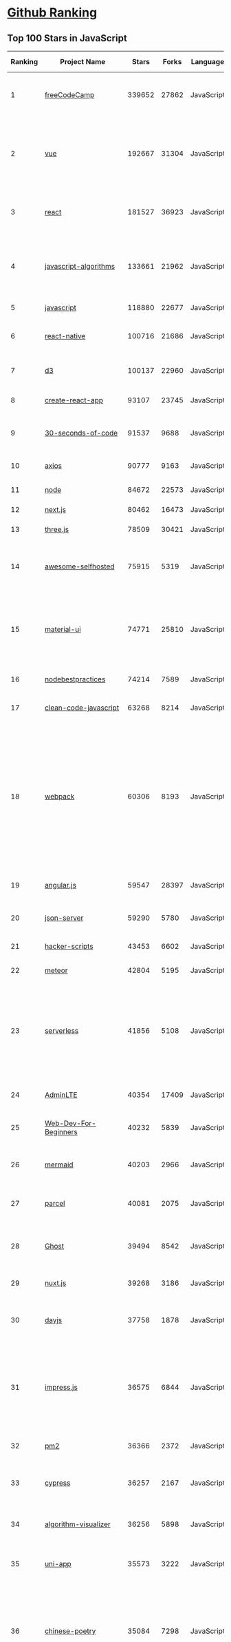 [Github Ranking](../README.md)
==========

## Top 100 Stars in JavaScript

| Ranking | Project Name | Stars | Forks | Language | Open Issues | Description | Last Commit |
| ------- | ------------ | ----- | ----- | -------- | ----------- | ----------- | ----------- |
| 1 | [freeCodeCamp](https://github.com/freeCodeCamp/freeCodeCamp) | 339652 | 27862 | JavaScript | 125 | freeCodeCamp.org's open-source codebase and curriculum. Learn to code for free. | 2022-01-29T11:18:01Z |
| 2 | [vue](https://github.com/vuejs/vue) | 192667 | 31304 | JavaScript | 324 | 🖖 Vue.js is a progressive, incrementally-adoptable JavaScript framework for building UI on the web. | 2022-01-22T15:54:06Z |
| 3 | [react](https://github.com/facebook/react) | 181527 | 36923 | JavaScript | 701 | A declarative, efficient, and flexible JavaScript library for building user interfaces. | 2022-01-29T07:36:40Z |
| 4 | [javascript-algorithms](https://github.com/trekhleb/javascript-algorithms) | 133661 | 21962 | JavaScript | 88 | 📝 Algorithms and data structures implemented in JavaScript with explanations and links to further readings | 2022-01-27T20:07:14Z |
| 5 | [javascript](https://github.com/airbnb/javascript) | 118880 | 22677 | JavaScript | 89 | JavaScript Style Guide | 2022-01-23T15:41:17Z |
| 6 | [react-native](https://github.com/facebook/react-native) | 100716 | 21686 | JavaScript | 1807 | A framework for building native applications using React | 2022-01-29T09:28:12Z |
| 7 | [d3](https://github.com/d3/d3) | 100137 | 22960 | JavaScript | 3 | Bring data to life with SVG, Canvas and HTML. :bar_chart::chart_with_upwards_trend::tada: | 2022-01-07T18:16:48Z |
| 8 | [create-react-app](https://github.com/facebook/create-react-app) | 93107 | 23745 | JavaScript | 1171 | Set up a modern web app by running one command. | 2022-01-28T06:13:13Z |
| 9 | [30-seconds-of-code](https://github.com/30-seconds/30-seconds-of-code) | 91537 | 9688 | JavaScript | 0 | Short JavaScript code snippets for all your development needs | 2022-01-23T11:19:25Z |
| 10 | [axios](https://github.com/axios/axios) | 90777 | 9163 | JavaScript | 216 | Promise based HTTP client for the browser and node.js | 2022-01-27T12:58:16Z |
| 11 | [node](https://github.com/nodejs/node) | 84672 | 22573 | JavaScript | 1338 | Node.js JavaScript runtime :sparkles::turtle::rocket::sparkles: | 2022-01-29T11:39:33Z |
| 12 | [next.js](https://github.com/vercel/next.js) | 80462 | 16473 | JavaScript | 893 | The React Framework | 2022-01-29T10:12:01Z |
| 13 | [three.js](https://github.com/mrdoob/three.js) | 78509 | 30421 | JavaScript | 333 | JavaScript 3D Library. | 2022-01-29T10:10:27Z |
| 14 | [awesome-selfhosted](https://github.com/awesome-selfhosted/awesome-selfhosted) | 75915 | 5319 | JavaScript | 102 | A list of Free Software network services and web applications which can be hosted on your own servers | 2022-01-29T04:51:16Z |
| 15 | [material-ui](https://github.com/mui-org/material-ui) | 74771 | 25810 | JavaScript | 808 | MUI (formerly Material-UI) is the React UI library you always wanted. Follow your own design system, or start with Material Design. | 2022-01-29T10:54:43Z |
| 16 | [nodebestpractices](https://github.com/goldbergyoni/nodebestpractices) | 74214 | 7589 | JavaScript | 30 | :white_check_mark:  The Node.js best practices list (January 2022) | 2022-01-26T04:25:33Z |
| 17 | [clean-code-javascript](https://github.com/ryanmcdermott/clean-code-javascript) | 63268 | 8214 | JavaScript | 39 | :bathtub: Clean Code concepts adapted for JavaScript | 2021-10-31T07:40:52Z |
| 18 | [webpack](https://github.com/webpack/webpack) | 60306 | 8193 | JavaScript | 193 | A bundler for javascript and friends. Packs many modules into a few bundled assets. Code Splitting allows for loading parts of the application on demand. Through "loaders", modules can be CommonJs, AMD, ES6 modules, CSS, Images, JSON, Coffeescript, LESS, ... and your custom stuff. | 2022-01-29T09:11:34Z |
| 19 | [angular.js](https://github.com/angular/angular.js) | 59547 | 28397 | JavaScript | 391 | AngularJS - HTML enhanced for web apps! | 2022-01-18T01:31:40Z |
| 20 | [json-server](https://github.com/typicode/json-server) | 59290 | 5780 | JavaScript | 535 | Get a full fake REST API with zero coding in less than 30 seconds (seriously) | 2022-01-22T00:21:21Z |
| 21 | [hacker-scripts](https://github.com/NARKOZ/hacker-scripts) | 43453 | 6602 | JavaScript | 32 | Based on a true story | 2021-10-01T14:31:17Z |
| 22 | [meteor](https://github.com/meteor/meteor) | 42804 | 5195 | JavaScript | 103 | Meteor, the JavaScript App Platform | 2022-01-28T21:10:27Z |
| 23 | [serverless](https://github.com/serverless/serverless) | 41856 | 5108 | JavaScript | 822 | ⚡ Serverless Framework – Build web, mobile and IoT applications with serverless architectures using AWS Lambda, Azure Functions, Google CloudFunctions & more! –  | 2022-01-29T11:11:13Z |
| 24 | [AdminLTE](https://github.com/ColorlibHQ/AdminLTE) | 40354 | 17409 | JavaScript | 40 | AdminLTE - Free admin dashboard template based on Bootstrap 4 | 2022-01-25T03:10:56Z |
| 25 | [Web-Dev-For-Beginners](https://github.com/microsoft/Web-Dev-For-Beginners) | 40232 | 5839 | JavaScript | 9 | 24 Lessons, 12 Weeks, Get Started as a Web Developer | 2022-01-29T09:31:48Z |
| 26 | [mermaid](https://github.com/mermaid-js/mermaid) | 40203 | 2966 | JavaScript | 547 | Generation of diagram and flowchart from text in a similar manner as markdown | 2022-01-28T15:15:13Z |
| 27 | [parcel](https://github.com/parcel-bundler/parcel) | 40081 | 2075 | JavaScript | 649 | The zero configuration build tool for the web. 📦🚀 | 2022-01-28T03:57:00Z |
| 28 | [Ghost](https://github.com/TryGhost/Ghost) | 39494 | 8542 | JavaScript | 35 | Turn your audience into a business. Publishing, memberships, subscriptions and newsletters. | 2022-01-28T22:01:02Z |
| 29 | [nuxt.js](https://github.com/nuxt/nuxt.js) | 39268 | 3186 | JavaScript | 456 | The Intuitive Vue(2) Framework | 2022-01-28T13:18:00Z |
| 30 | [dayjs](https://github.com/iamkun/dayjs) | 37758 | 1878 | JavaScript | 352 | ⏰ Day.js 2kB immutable date-time library alternative to Moment.js with the same modern API | 2022-01-25T19:19:33Z |
| 31 | [impress.js](https://github.com/impress/impress.js) | 36575 | 6844 | JavaScript | 51 | It's a presentation framework based on the power of CSS3 transforms and transitions in modern browsers and inspired by the idea behind prezi.com. | 2022-01-23T16:15:50Z |
| 32 | [pm2](https://github.com/Unitech/pm2) | 36366 | 2372 | JavaScript | 528 | Node.js Production Process Manager with a built-in Load Balancer. | 2022-01-26T07:07:13Z |
| 33 | [cypress](https://github.com/cypress-io/cypress) | 36257 | 2167 | JavaScript | 2003 | Fast, easy and reliable testing for anything that runs in a browser. | 2022-01-29T05:11:35Z |
| 34 | [algorithm-visualizer](https://github.com/algorithm-visualizer/algorithm-visualizer) | 36256 | 5898 | JavaScript | 19 | :fireworks:Interactive Online Platform that Visualizes Algorithms from Code | 2021-11-30T17:35:12Z |
| 35 | [uni-app](https://github.com/dcloudio/uni-app) | 35573 | 3222 | JavaScript | 885 | uni-app 是使用 Vue 语法开发小程序、H5、App的统一框架 | 2022-01-27T08:32:02Z |
| 36 | [chinese-poetry](https://github.com/chinese-poetry/chinese-poetry) | 35084 | 7298 | JavaScript | 73 | The most comprehensive database of Chinese poetry 🧶最全中华古诗词数据库,  唐宋两朝近一万四千古诗人,  接近5.5万首唐诗加26万宋诗.  两宋时期1564位词人，21050首词。 | 2022-01-07T14:37:16Z |
| 37 | [edex-ui](https://github.com/GitSquared/edex-ui) | 34924 | 1954 | JavaScript | 6 | A cross-platform, customizable science fiction terminal emulator with advanced monitoring & touchscreen support. | 2021-10-19T22:38:47Z |
| 38 | [hexo](https://github.com/hexojs/hexo) | 34100 | 4268 | JavaScript | 76 | A fast, simple & powerful blog framework, powered by Node.js. | 2022-01-28T23:18:42Z |
| 39 | [brackets](https://github.com/adobe/brackets) | 33694 | 8307 | JavaScript | 2620 | An open source code editor for the web, written in JavaScript, HTML and CSS. | 2021-09-06T15:56:26Z |
| 40 | [fullPage.js](https://github.com/alvarotrigo/fullPage.js) | 33129 | 7425 | JavaScript | 190 | fullPage plugin by Alvaro Trigo. Create full screen pages fast and simple | 2021-12-13T10:29:48Z |
| 41 | [marked](https://github.com/markedjs/marked) | 26808 | 3128 | JavaScript | 47 | A markdown parser and compiler. Built for speed. | 2022-01-27T04:12:14Z |
| 42 | [husky](https://github.com/typicode/husky) | 25371 | 900 | JavaScript | 27 | Git hooks made easy 🐶 woof! | 2022-01-23T13:42:11Z |
| 43 | [select2](https://github.com/select2/select2) | 25207 | 6289 | JavaScript | 63 | Select2 is a jQuery based replacement for select boxes. It supports searching, remote data sets, and infinite scrolling of results. | 2022-01-18T18:58:46Z |
| 44 | [fetch](https://github.com/github/fetch) | 25155 | 3104 | JavaScript | 15 | A window.fetch JavaScript polyfill. | 2021-12-08T12:06:56Z |
| 45 | [nylas-mail](https://github.com/nylas/nylas-mail) | 24646 | 1454 | JavaScript | 986 | :love_letter: An extensible desktop mail app built on the modern web.  Forks welcome! | 2021-07-05T13:35:43Z |
| 46 | [gitbook](https://github.com/GitbookIO/gitbook) | 24398 | 3622 | JavaScript | 0 | 📝 Modern documentation format and toolchain using Git and Markdown | 2021-12-01T21:47:47Z |
| 47 | [CodeMirror](https://github.com/codemirror/CodeMirror) | 24267 | 4819 | JavaScript | 413 | In-browser code editor | 2022-01-28T14:50:12Z |
| 48 | [odoo](https://github.com/odoo/odoo) | 23972 | 15586 | JavaScript | 2065 | Odoo. Open Source Apps To Grow Your Business. | 2022-01-29T10:01:35Z |
| 49 | [nprogress](https://github.com/rstacruz/nprogress) | 23882 | 1821 | JavaScript | 93 | For slim progress bars like on YouTube, Medium, etc | 2022-01-18T08:55:55Z |
| 50 | [Sortable](https://github.com/SortableJS/Sortable) | 23877 | 3396 | JavaScript | 342 | Reorderable drag-and-drop lists for modern browsers and touch devices. No jQuery or framework required. | 2021-12-16T09:03:44Z |
| 51 | [Awesome-Design-Tools](https://github.com/goabstract/Awesome-Design-Tools) | 23862 | 1803 | JavaScript | 1 | The best design tools and plugins for everything 👉 | 2022-01-12T22:46:12Z |
| 52 | [mongoose](https://github.com/Automattic/mongoose) | 23816 | 3353 | JavaScript | 313 | MongoDB object modeling designed to work in an asynchronous environment. | 2022-01-29T04:52:20Z |
| 53 | [yapi](https://github.com/YMFE/yapi) | 23496 | 4116 | JavaScript | 1344 | YApi 是一个可本地部署的、打通前后端及QA的、可视化的接口管理平台 | 2022-01-27T05:03:44Z |
| 54 | [learnGitBranching](https://github.com/pcottle/learnGitBranching) | 23313 | 5097 | JavaScript | 11 | An interactive git visualization and tutorial. Aspiring students of git can use this app to educate and challenge themselves towards mastery of git! | 2022-01-27T15:27:45Z |
| 55 | [react-virtualized](https://github.com/bvaughn/react-virtualized) | 23150 | 2896 | JavaScript | 381 | React components for efficiently rendering large lists and tabular data | 2021-12-14T08:31:50Z |
| 56 | [ccxt](https://github.com/ccxt/ccxt) | 23087 | 5700 | JavaScript | 503 | A JavaScript / Python / PHP cryptocurrency trading API with support for more than 100 bitcoin/altcoin exchanges | 2022-01-29T05:44:26Z |
| 57 | [NeteaseCloudMusicApi](https://github.com/Binaryify/NeteaseCloudMusicApi) | 22690 | 6968 | JavaScript | 92 | 网易云音乐 Node.js API service | 2022-01-28T23:19:59Z |
| 58 | [pure](https://github.com/pure-css/pure) | 22160 | 2424 | JavaScript | 0 | A set of small, responsive CSS modules that you can use in every web project. | 2022-01-27T17:49:28Z |
| 59 | [sails](https://github.com/balderdashy/sails) | 22152 | 1942 | JavaScript | 455 | Realtime MVC Framework for Node.js | 2022-01-29T00:47:15Z |
| 60 | [immer](https://github.com/immerjs/immer) | 22054 | 692 | JavaScript | 18 | Create the next immutable state by mutating the current one | 2022-01-15T07:29:34Z |
| 61 | [pm2](https://github.com/Unitech/pm2) | 36366 | 2372 | JavaScript | 528 | Node.js Production Process Manager with a built-in Load Balancer. | 2022-01-26T07:07:13Z |
| 62 | [cypress](https://github.com/cypress-io/cypress) | 36257 | 2167 | JavaScript | 2003 | Fast, easy and reliable testing for anything that runs in a browser. | 2022-01-29T05:11:35Z |
| 63 | [algorithm-visualizer](https://github.com/algorithm-visualizer/algorithm-visualizer) | 36256 | 5898 | JavaScript | 19 | :fireworks:Interactive Online Platform that Visualizes Algorithms from Code | 2021-11-30T17:35:12Z |
| 64 | [uni-app](https://github.com/dcloudio/uni-app) | 35573 | 3222 | JavaScript | 885 | uni-app 是使用 Vue 语法开发小程序、H5、App的统一框架 | 2022-01-27T08:32:02Z |
| 65 | [chinese-poetry](https://github.com/chinese-poetry/chinese-poetry) | 35084 | 7298 | JavaScript | 73 | The most comprehensive database of Chinese poetry 🧶最全中华古诗词数据库,  唐宋两朝近一万四千古诗人,  接近5.5万首唐诗加26万宋诗.  两宋时期1564位词人，21050首词。 | 2022-01-07T14:37:16Z |
| 66 | [edex-ui](https://github.com/GitSquared/edex-ui) | 34924 | 1954 | JavaScript | 6 | A cross-platform, customizable science fiction terminal emulator with advanced monitoring & touchscreen support. | 2021-10-19T22:38:47Z |
| 67 | [hexo](https://github.com/hexojs/hexo) | 34100 | 4268 | JavaScript | 76 | A fast, simple & powerful blog framework, powered by Node.js. | 2022-01-28T23:18:42Z |
| 68 | [brackets](https://github.com/adobe/brackets) | 33694 | 8307 | JavaScript | 2620 | An open source code editor for the web, written in JavaScript, HTML and CSS. | 2021-09-06T15:56:26Z |
| 69 | [fullPage.js](https://github.com/alvarotrigo/fullPage.js) | 33129 | 7425 | JavaScript | 190 | fullPage plugin by Alvaro Trigo. Create full screen pages fast and simple | 2021-12-13T10:29:48Z |
| 70 | [Leaflet](https://github.com/Leaflet/Leaflet) | 32816 | 5126 | JavaScript | 398 |  :leaves: JavaScript library for mobile-friendly interactive maps | 2022-01-27T20:10:57Z |
| 71 | [video.js](https://github.com/videojs/video.js) | 32648 | 7046 | JavaScript | 384 | Video.js - open source HTML5 & Flash video player | 2022-01-26T12:02:37Z |
| 72 | [front-end-interview-handbook](https://github.com/yangshun/front-end-interview-handbook) | 32628 | 4899 | JavaScript | 14 | ⚡️ Front End interview preparation materials for busy engineers | 2022-01-29T04:34:26Z |
| 73 | [hackathon-starter](https://github.com/sahat/hackathon-starter) | 32520 | 7537 | JavaScript | 22 | A boilerplate for Node.js web applications | 2022-01-13T03:34:25Z |
| 74 | [gulp](https://github.com/gulpjs/gulp) | 32446 | 4400 | JavaScript | 26 | A toolkit to automate & enhance your workflow | 2022-01-19T12:51:27Z |
| 75 | [koa](https://github.com/koajs/koa) | 32236 | 3132 | JavaScript | 32 | Expressive middleware for node.js using ES2017 async functions | 2022-01-26T16:08:40Z |
| 76 | [quill](https://github.com/quilljs/quill) | 31824 | 2705 | JavaScript | 1109 | Quill is a modern WYSIWYG editor built for compatibility and extensibility. | 2022-01-25T08:43:54Z |
| 77 | [clipboard.js](https://github.com/zenorocha/clipboard.js) | 31662 | 4025 | JavaScript | 1 | :scissors: Modern copy to clipboard. No Flash. Just 3kb gzipped :clipboard: | 2022-01-28T02:04:18Z |
| 78 | [lerna](https://github.com/lerna/lerna) | 31524 | 2068 | JavaScript | 689 | :dragon: A tool for managing JavaScript projects with multiple packages. | 2022-01-22T22:37:09Z |
| 79 | [Rocket.Chat](https://github.com/RocketChat/Rocket.Chat) | 31443 | 7172 | JavaScript | 2495 | The communications platform that puts data protection first. | 2022-01-29T07:03:19Z |
| 80 | [react](https://github.com/typescript-cheatsheets/react) | 31244 | 2576 | JavaScript | 0 | Cheatsheets for experienced React developers getting started with TypeScript | 2022-01-21T19:06:14Z |
| 81 | [phaser](https://github.com/photonstorm/phaser) | 31160 | 6656 | JavaScript | 142 | Phaser is a fun, free and fast 2D game framework for making HTML5 games for desktop and mobile web browsers, supporting Canvas and WebGL rendering. | 2022-01-28T19:21:08Z |
| 82 | [awesome-react-native](https://github.com/jondot/awesome-react-native) | 30951 | 3807 | JavaScript | 29 | Awesome React Native components, news, tools, and learning material! | 2022-01-22T03:45:19Z |
| 83 | [preact](https://github.com/preactjs/preact) | 30843 | 1728 | JavaScript | 148 | ⚛️ Fast 3kB React alternative with the same modern API. Components & Virtual DOM. | 2022-01-27T22:17:17Z |
| 84 | [swiper](https://github.com/nolimits4web/swiper) | 29915 | 9600 | JavaScript | 138 | Most modern mobile touch slider with hardware accelerated transitions | 2022-01-28T10:23:14Z |
| 85 | [Motrix](https://github.com/agalwood/Motrix) | 29914 | 3574 | JavaScript | 461 | A full-featured download manager. | 2022-01-29T00:00:54Z |
| 86 | [carbon](https://github.com/carbon-app/carbon) | 29566 | 1671 | JavaScript | 21 | :black_heart: Create and share beautiful images of your source code | 2022-01-29T05:33:35Z |
| 87 | [vue-cli](https://github.com/vuejs/vue-cli) | 28930 | 6008 | JavaScript | 769 | 🛠️ webpack-based tooling for Vue.js Development | 2022-01-29T07:21:28Z |
| 88 | [sheetjs](https://github.com/SheetJS/sheetjs) | 28893 | 7384 | JavaScript | 90 | :green_book: SheetJS Community Edition -- Spreadsheet Data Toolkit | 2022-01-29T02:54:36Z |
| 89 | [marktext](https://github.com/marktext/marktext) | 28633 | 2039 | JavaScript | 548 | 📝A simple and elegant markdown editor, available for Linux, macOS and Windows. | 2022-01-29T08:01:43Z |
| 90 | [uBlock](https://github.com/gorhill/uBlock) | 28356 | 2301 | JavaScript | 35 | uBlock Origin - An efficient blocker for Chromium and Firefox. Fast and lean. | 2022-01-28T17:16:18Z |
| 91 | [react-boilerplate](https://github.com/react-boilerplate/react-boilerplate) | 28226 | 5982 | JavaScript | 57 | :fire: A highly scalable, offline-first foundation with the best developer experience and a focus on performance and best practices. | 2022-01-15T07:30:02Z |
| 92 | [monaco-editor](https://github.com/microsoft/monaco-editor) | 27897 | 2592 | JavaScript | 571 | A browser based code editor | 2022-01-28T19:29:44Z |
| 93 | [backbone](https://github.com/jashkenas/backbone) | 27845 | 5608 | JavaScript | 44 | Give your JS App some Backbone with Models, Views, Collections, and Events | 2022-01-23T17:47:25Z |
| 94 | [todomvc](https://github.com/tastejs/todomvc) | 27654 | 13919 | JavaScript | 127 | Helping you select an MV* framework - Todo apps for React.js, Ember.js, Angular, and many more | 2022-01-20T18:22:58Z |
| 95 | [drawio](https://github.com/jgraph/drawio) | 27547 | 5625 | JavaScript | 237 | Source to app.diagrams.net | 2022-01-28T17:12:25Z |
| 96 | [async](https://github.com/caolan/async) | 27437 | 2420 | JavaScript | 6 | Async utilities for node and the browser | 2022-01-28T23:39:10Z |
| 97 | [500lines](https://github.com/aosabook/500lines) | 27324 | 5891 | JavaScript | 29 | 500 Lines or Less | 2021-04-01T12:44:38Z |
| 98 | [slick](https://github.com/kenwheeler/slick) | 27304 | 5838 | JavaScript | 1123 | the last carousel you'll ever need | 2021-11-30T04:27:03Z |
| 99 | [vuex](https://github.com/vuejs/vuex) | 27279 | 9315 | JavaScript | 71 | 🗃️ Centralized State Management for Vue.js. | 2022-01-22T12:15:39Z |
| 100 | [zx](https://github.com/google/zx) | 27262 | 568 | JavaScript | 12 | A tool for writing better scripts | 2022-01-27T06:12:02Z |

